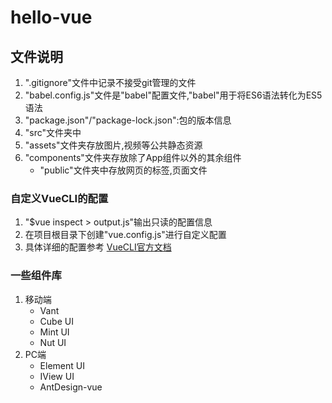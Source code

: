 # hello-vue

## 文件说明
01. ".gitignore"文件中记录不接受git管理的文件
02. "babel.config.js"文件是"babel"配置文件,"babel"用于将ES6语法转化为ES5语法
03. "package.json"/"package-lock.json":包的版本信息
04. "src"文件夹中
05. "assets"文件夹存放图片,视频等公共静态资源
06. "components"文件夹存放除了App组件以外的其余组件
    - "public"文件夹中存放网页的标签,页面文件

### 自定义VueCLI的配置
01. "$vue inspect > output.js"输出只读的配置信息
02. 在项目根目录下创建"vue.config.js"进行自定义配置
03. 具体详细的配置参考 [VueCLI官方文档](https://cli.vuejs.org/zh/config/#pages)

### 一些组件库

01. 移动端
    - Vant
    - Cube UI
    - Mint UI
    - Nut UI
02. PC端
    - Element UI
    - IView UI
    - AntDesign-vue